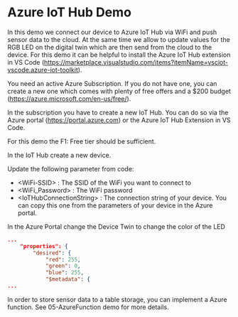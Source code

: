 # Azure IoT Hub Demo
In this demo we connect our device to Azure IoT Hub via WiFi and push sensor data to the cloud. 
At the same time we allow to update values for the RGB LED on the digital twin which are then send from the cloud to the device.
For this demo it can be helpful to install the Azure IoT Hub extension in VS Code (https://marketplace.visualstudio.com/items?itemName=vsciot-vscode.azure-iot-toolkit).

You need an active Azure Subscription. If you do not have one, you can create a new one which comes with plenty of free offers and a $200 budget (https://azure.microsoft.com/en-us/free/).

In the subscription you have to create a new IoT Hub. You can do so via the Azure portal (https://portal.azure.com) or the Azure IoT Hub Extension in VS Code.

For this demo the F1: Free tier should be sufficient.

In the IoT Hub create a new device. 

Update the following parameter from code:
- \<WiFi-SSID> : The SSID of the WiFi you want to connect to
- \<WiFi_Password> : The WiFi password
- \<IoTHubConnectionString> : The connection string of your device. You can copy this one from the parameters of your device in the Azure portal.

In the Azure Portal change the Device Twin to change the color of the LED

```json
...
    "properties": {
        "desired": {
            "red": 255,
            "green": 0,
            "blue": 255,
            "$metadata": {
...
```

In order to store sensor data to a table storage, you can implement a Azure function. See 05-AzureFunction demo for more details.
